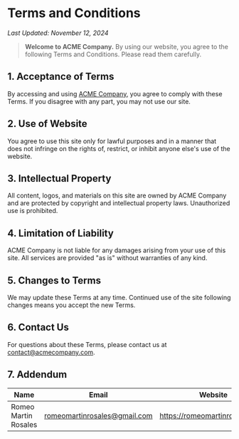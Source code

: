 # Terms and Conditions

_Last Updated: November 12, 2024_

>**Welcome to ACME Company.** By using our website, you agree to the following Terms and Conditions. Please read them carefully.

## 1. Acceptance of Terms

By accessing and using [ACME Company](https://acmecompany.com), you agree to comply with these Terms. If you disagree with any part, you may not use our site.

## 2. Use of Website

You agree to use this site only for lawful purposes and in a manner that does not infringe on the rights of, restrict, or inhibit anyone else's use of the website.

## 3. Intellectual Property

All content, logos, and materials on this site are owned by ACME Company and are protected by copyright and intellectual property laws. Unauthorized use is prohibited.

## 4. Limitation of Liability

ACME Company is not liable for any damages arising from your use of this site. All services are provided "as is" without warranties of any kind.

## 5. Changes to Terms

We may update these Terms at any time. Continued use of the site following changes means you accept the new Terms.

## 6. Contact Us

For questions about these Terms, please contact us at contact@acmecompany.com.

## 7. Addendum

| Name | Email| Website |
|------|----------------------------|-----|
| Romeo Martin Rosales | romeomartinrosales@gmail.com | https://romeomartinrosales.com 